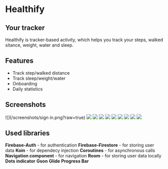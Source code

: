 # Healthify
## Your tracker

Healthify is tracker-based activity, which helps you track your steps, walked sitance, weight, water and sleep.

## Features

- Track step/walked distance
- Track sleep/weight/water
- Onboarding
- Daily statistics

## Screenshots
![](/screenshots/sign in.png?raw=true)
![](/screenshots/sign_up.png?raw=true)
![](screenshots/onboarding_firstname.png?raw=true)
![](screenshots/onboarding_lastname.png?raw=true)
![](screenshots/onboarding_Age.png?raw=true)
![](screenshots/onboarding_height.png?raw=true)
![](screenshots/onboarding_weight.png?raw=true)
![](screenshots/img.png?raw=true)
![](screenshots/img.png?raw=true)
![](screenshots/img.png?raw=true)


## Used libraries
**Firebase-Auth** - for authentication
**Firebase-Firestore**  - for storing user data
**Koin** - for dependecy injection
**Coroutines** - for asynchronous calls
**Navigation component** - for navigation
**Room** - for storing user data locally
**Dots indicator** 
**Gson**
**Glide** 
**Progress Bar**
